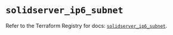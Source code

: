 # `solidserver_ip6_subnet`

Refer to the Terraform Registry for docs: [`solidserver_ip6_subnet`](https://registry.terraform.io/providers/efficientip-labs/solidserver/1.1.25/docs/resources/ip6_subnet).
